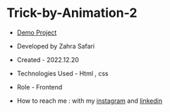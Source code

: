 # Trick-by-Animation-2

- [Demo Project](https://zahrasafari-web.github.io/Trick-by-Animation-2/)

- Developed by Zahra Safari

- Created - 2022.12.20

- Technologies Used - Html , css 

- Role - Frontend

- How to reach me : with my [instagram](https://www.instagram.com/zahrasafari_web_developer) and [linkedin](https://www.linkedin.com/in/zahra-safari1986)
